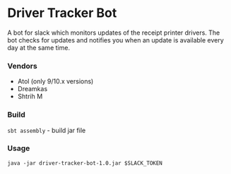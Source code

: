 # Driver Tracker Bot

A bot for slack which monitors updates of the receipt printer drivers.
The bot checks for updates and notifies you when an update is available every day at the same time.

### Vendors

- Atol (only 9/10.x versions)
- Dreamkas
- Shtrih M

### Build 

```sbt assembly``` - build jar file

### Usage

```java -jar driver-tracker-bot-1.0.jar $SLACK_TOKEN```
